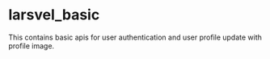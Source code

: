 # larsvel_basic
This contains basic apis for user authentication and user profile update with profile image.

